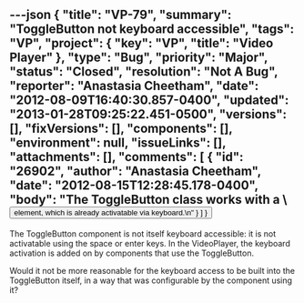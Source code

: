 ---json
{
  "title": "VP-79",
  "summary": "ToggleButton not keyboard accessible",
  "tags": "VP",
  "project": {
    "key": "VP",
    "title": "Video Player"
  },
  "type": "Bug",
  "priority": "Major",
  "status": "Closed",
  "resolution": "Not A Bug",
  "reporter": "Anastasia Cheetham",
  "date": "2012-08-09T16:40:30.857-0400",
  "updated": "2013-01-28T09:25:22.451-0500",
  "versions": [],
  "fixVersions": [],
  "components": [],
  "environment": null,
  "issueLinks": [],
  "attachments": [],
  "comments": [
    {
      "id": "26902",
      "author": "Anastasia Cheetham",
      "date": "2012-08-15T12:28:45.178-0400",
      "body": "The ToggleButton class works with a \\<button> element, which is already activatable via keyboard.\n"
    }
  ]
}
---
The ToggleButton component is not itself keyboard accessible: it is not activatable using the space or enter keys. In the VideoPlayer, the keyboard activation is added on by components that use the ToggleButton.

Would it not be more reasonable for the keyboard access to be built into the ToggleButton itself, in a way that was configurable by the component using it?

        